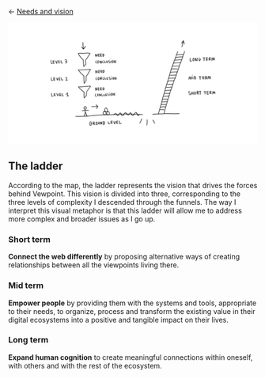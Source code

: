 ← [Needs and vision](needs-and-vision.md)

![map](needs-and-vision.jpg)

## The ladder

According to the map, the ladder represents the vision that drives the forces behind Vewpoint. This vision is divided into three, corresponding to the three levels of complexity I descended through the funnels. The way I interpret this visual metaphor is that this ladder will allow me to address more complex and broader issues as I go up.

### Short term

**Connect the web differently** by proposing alternative ways of creating relationships between all the viewpoints living there.

### Mid term

**Empower people** by providing them with the systems and tools, appropriate to their needs, to organize, process and transform the existing value in their digital ecosystems into a positive and tangible impact on their lives.

### Long term

**Expand human cognition** to create meaningful connections within oneself, with others and with the rest of the ecosystem.